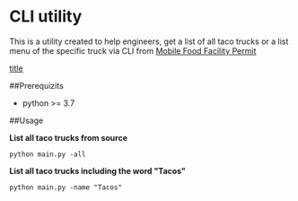 # CLI utility
This is a utility created to help engineers, get a list of all taco trucks or a list menu of the specific truck via CLI from [Mobile Food Facility Permit](https://data.sfgov.org/Economy-and-Community/Mobile-Food-Facility-Permit/rqzj-sfat/data)

[title](https://www.example.com)

##Prerequizits 
 - python >= 3.7


##Usage

**List all taco trucks from source**
```
python main.py -all

```

**List all taco trucks including the word "Tacos"**

```
python main.py -name "Tacos"

```
